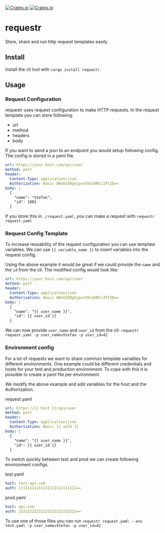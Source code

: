 [![Crates.io](https://img.shields.io/crates/v/requestr-cli?label=reqestr-cli)](https://crates.io/crates/requestr-cli)
[![Crates.io](https://img.shields.io/crates/v/requestr-core?label=reqestr-core)](https://crates.io/crates/requestr-core)

# requestr
Store, share and run http request templates easily


## Install

Install the cli tool with `cargo install requestr`.
## Usage

### Request Configuration

requestr uses request configuration to make HTTP requests. In the 
request template you can store following:

* url
* method
* headers
* body

If you want to send a json to an endpoint you would setup following config. 
The config is stored in a yaml file.

```yaml
url: https://your.host.com/api/user
method: post
header:
  Content-Type: application/json
  Authorization: Basic QWxhZGRpbjpvcGVuIHNlc2FtZQ== 
body: |
  {
    "name": "Stefan",
    "id": 1001
  }
```

If you store this in `./request.yaml`, you can make a request with `requestr request.yaml`

### Request Config Template

To increase reusability of the request configuration you can use template variables. We can 
use `{{ variable_name }}` to insert variables into the request config.

Using the above example it would be great if we could provide the `name` and the `id` 
from the cli. The modified config would look like:

```yaml
url: https://your.host.com/api/user
method: post
header:
  Content-Type: application/json
  Authorization: Basic QWxhZGRpbjpvcGVuIHNlc2FtZQ== 
body: |
  {
    "name": "{{ user_name }}",
    "id": {{ user_id }}
  }
```

We can now provide `user_name` and `user_id` from the cli: `requestr request.yaml -p user_name=Stefan -p user_id=42`
### Environment config

For a lot of requests we want to share common template variables for different environments. One example could be different 
credentials and hosts for your test and production environment. To cope with this it is possible to create a yaml file
per environment.

We modify the above example and add variables for the host and the Authorization.

request.yaml
```yaml
url: https://{{ host }}/api/user
method: post
header:
  Content-Type: application/json
  Authorization: Basic {{ auth }}
body: |
  {
    "name": "{{ user_name }}",
    "id": {{ user_id }}
  }
```

To switch quickly between test and prod we can create following environment configs.

test.yaml
```yaml
host: test-api.com
auth: 11111111111111111111111111==
```

prod.yaml
```yaml
host: api.com
auth: 22222222222222222222222222==
```

To use one of those files you can run
`requestr request.yaml --env test.yaml -p user_name=Stefan -p user_id=42`
